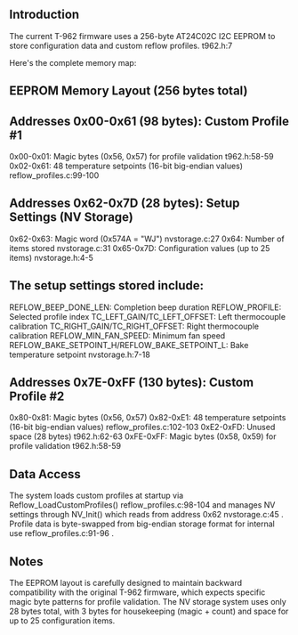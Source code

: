 ## Introduction
The current T-962 firmware uses a 256-byte AT24C02C I2C EEPROM to store configuration
data and custom reflow profiles. t962.h:7 

Here's the complete memory map:

## EEPROM Memory Layout (256 bytes total)

## Addresses 0x00-0x61 (98 bytes): Custom Profile #1

0x00-0x01: Magic bytes (0x56, 0x57) for profile validation t962.h:58-59
0x02-0x61: 48 temperature setpoints (16-bit big-endian values) reflow_profiles.c:99-100

## Addresses 0x62-0x7D (28 bytes): Setup Settings (NV Storage)

0x62-0x63: Magic word (0x574A = "WJ") nvstorage.c:27
0x64: Number of items stored nvstorage.c:31
0x65-0x7D: Configuration values (up to 25 items) nvstorage.h:4-5

## The setup settings stored include:

 REFLOW_BEEP_DONE_LEN: Completion beep duration
 REFLOW_PROFILE: Selected profile index
 TC_LEFT_GAIN/TC_LEFT_OFFSET: Left thermocouple calibration
 TC_RIGHT_GAIN/TC_RIGHT_OFFSET: Right thermocouple calibration
 REFLOW_MIN_FAN_SPEED: Minimum fan speed
 REFLOW_BAKE_SETPOINT_H/REFLOW_BAKE_SETPOINT_L: Bake temperature setpoint nvstorage.h:7-18
 
## Addresses 0x7E-0xFF (130 bytes): Custom Profile #2

0x80-0x81: Magic bytes (0x56, 0x57)
0x82-0xE1: 48 temperature setpoints (16-bit big-endian values) reflow_profiles.c:102-103
0xE2-0xFD: Unused space (28 bytes) t962.h:62-63
0xFE-0xFF: Magic bytes (0x58, 0x59) for profile validation t962.h:58-59

## Data Access
The system loads custom profiles at startup via Reflow_LoadCustomProfiles() reflow_profiles.c:98-104
and manages NV settings through NV_Init() which reads from address 0x62 nvstorage.c:45 .
Profile data is byte-swapped from big-endian storage format for internal use reflow_profiles.c:91-96 .

## Notes
The EEPROM layout is carefully designed to maintain backward compatibility with the original T-962 firmware,
which expects specific magic byte patterns for profile validation. The NV storage system uses only 28 bytes total,
with 3 bytes for housekeeping (magic + count) and space for up to 25 configuration items.
